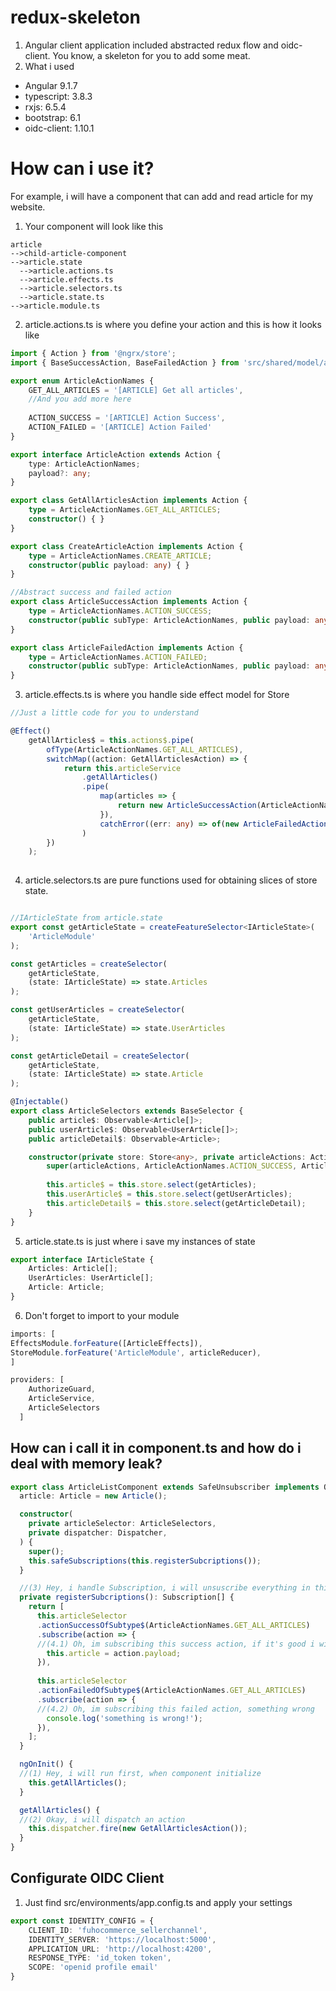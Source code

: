 # redux-skeleton
1. Angular client application included abstracted redux flow and oidc-client. You know, a skeleton for you to add some meat.
2. What i used
 - Angular 9.1.7
 - typescript: 3.8.3
 - rxjs: 6.5.4
 - bootstrap: 6.1
 - oidc-client: 1.10.1

# How can i use it?
For example, i will have a component that can add and read article for my website.

1. Your component will look like this
```
article
-->child-article-component
-->article.state
  -->article.actions.ts
  -->article.effects.ts
  -->article.selectors.ts
  -->article.state.ts
-->article.module.ts
```

2. article.actions.ts is where you define your action and this is how it looks like

```typescript
import { Action } from '@ngrx/store';
import { BaseSuccessAction, BaseFailedAction } from 'src/shared/model/action.interface';

export enum ArticleActionNames {
    GET_ALL_ARTICLES = '[ARTICLE] Get all articles',    
    //And you add more here
    
    ACTION_SUCCESS = '[ARTICLE] Action Success',
    ACTION_FAILED = '[ARTICLE] Action Failed'
}

export interface ArticleAction extends Action {
    type: ArticleActionNames;
    payload?: any;
}

export class GetAllArticlesAction implements Action {
    type = ArticleActionNames.GET_ALL_ARTICLES;
    constructor() { }
}

export class CreateArticleAction implements Action {
    type = ArticleActionNames.CREATE_ARTICLE;
    constructor(public payload: any) { }
}

//Abstract success and failed action
export class ArticleSuccessAction implements Action {
    type = ArticleActionNames.ACTION_SUCCESS;
    constructor(public subType: ArticleActionNames, public payload: any) { }
}

export class ArticleFailedAction implements Action {
    type = ArticleActionNames.ACTION_FAILED;
    constructor(public subType: ArticleActionNames, public payload: any) { }
}

```

3. article.effects.ts is where you handle side effect model for Store
```typescript
//Just a little code for you to understand

@Effect()
    getAllArticles$ = this.actions$.pipe(
        ofType(ArticleActionNames.GET_ALL_ARTICLES),
        switchMap((action: GetAllArticlesAction) => {
            return this.articleService
                .getAllArticles()
                .pipe(
                    map(articles => {
                        return new ArticleSuccessAction(ArticleActionNames.GET_ALL_ARTICLES, articles)
                    }),
                    catchError((err: any) => of(new ArticleFailedAction(action.type, err)))
                )
        })
    );
    
```

4. article.selectors.ts are pure functions used for obtaining slices of store state.

```typescript

//IArticleState from article.state
export const getArticleState = createFeatureSelector<IArticleState>(
    'ArticleModule'
);

const getArticles = createSelector(
    getArticleState,
    (state: IArticleState) => state.Articles
);

const getUserArticles = createSelector(
    getArticleState,
    (state: IArticleState) => state.UserArticles
);

const getArticleDetail = createSelector(
    getArticleState,
    (state: IArticleState) => state.Article
);

@Injectable()
export class ArticleSelectors extends BaseSelector {
    public article$: Observable<Article[]>;
    public userArticle$: Observable<UserArticle[]>;
    public articleDetail$: Observable<Article>;

    constructor(private store: Store<any>, private articleActions: Actions) {
        super(articleActions, ArticleActionNames.ACTION_SUCCESS, ArticleActionNames.ACTION_FAILED);
        
        this.article$ = this.store.select(getArticles);
        this.userArticle$ = this.store.select(getUserArticles);
        this.articleDetail$ = this.store.select(getArticleDetail);
    }
}
```

5. article.state.ts is just where i save my instances of state
```typescript
export interface IArticleState {
    Articles: Article[];
    UserArticles: UserArticle[];
    Article: Article;
}
```

6. Don't forget to import to your module
```typescript
imports: [
EffectsModule.forFeature([ArticleEffects]),
StoreModule.forFeature('ArticleModule', articleReducer),
]

providers: [
    AuthorizeGuard,
    ArticleService,
    ArticleSelectors
  ]
```

## How can i call it in component.ts and how do i deal with memory leak?
```typescript
export class ArticleListComponent extends SafeUnsubscriber implements OnInit {
  article: Article = new Article();

  constructor(
    private articleSelector: ArticleSelectors,
    private dispatcher: Dispatcher,
  ) {
    super();
    this.safeSubscriptions(this.registerSubcriptions());
  }

  //(3) Hey, i handle Subscription, i will unsuscribe everything in this array when component is destroy
  private registerSubcriptions(): Subscription[] {
    return [
      this.articleSelector
      .actionSuccessOfSubtype$(ArticleActionNames.GET_ALL_ARTICLES)
      .subscribe(action => {
      //(4.1) Oh, im subscribing this success action, if it's good i will dosomething 
        this.article = action.payload;
      }),
      
      this.articleSelector
      .actionFailedOfSubtype$(ArticleActionNames.GET_ALL_ARTICLES)
      .subscribe(action => {
      //(4.2) Oh, im subscribing this failed action, something wrong 
        console.log('something is wrong!');
      }),
    ];
  }

  ngOnInit() {
  //(1) Hey, i will run first, when component initialize
    this.getAllArticles();
  }

  getAllArticles() {
  //(2) Okay, i will dispatch an action
    this.dispatcher.fire(new GetAllArticlesAction());
  }
}
```
## Configurate OIDC Client
1. Just find src/environments/app.config.ts and apply your settings

```typescript
export const IDENTITY_CONFIG = {
    CLIENT_ID: 'fuhocommerce_sellerchannel',
    IDENTITY_SERVER: 'https://localhost:5000',
    APPLICATION_URL: 'http://localhost:4200',
    RESPONSE_TYPE: 'id_token token',    
    SCOPE: 'openid profile email'
}
```
